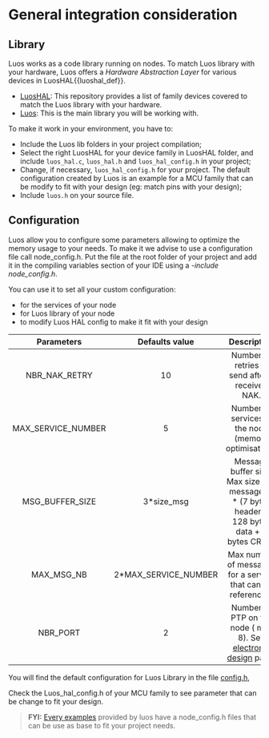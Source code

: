 # General integration consideration

## Library

Luos works as a code library running on nodes. To match Luos library with your hardware, Luos offers a _Hardware Abstraction Layer_ for various devices in <span className="cust_tooltip">LuosHAL<span className="cust_tooltiptext">{{luoshal_def}}</span></span>.

- <a href="https://github.com/Luos-io/LuosHAL" target="_blank">LuosHAL</a>: This repository provides a list of family devices covered to match the Luos library with your hardware.
- <a href="https://github.com/Luos-io/Luos" target="_blank">Luos</a>: This is the main library you will be working with.

To make it work in your environment, you have to:

- Include the Luos lib folders in your project compilation;
- Select the right LuosHAL for your device family in LuosHAL folder, and include `luos_hal.c`, `luos_hal.h` and `luos_hal_config.h` in your project;
- Change, if necessary, `luos_hal_config.h` for your project. The default configuration created by Luos is an example for a MCU family that can be modify to fit with your design (eg: match pins with your design);
- Include `luos.h` on your source file.

## Configuration

Luos allow you to configure some parameters allowing to optimize the memory usage to your needs. To make it we advise to use a configuration file call node_config.h. Put the file at the root folder of your project and add it in the compiling variables section of your IDE using a _-include node_config.h_.

You can use it to set all your custom configuration:

- for the services of your node
- for Luos library of your node
- to modify Luos HAL config to make it fit with your design

|     Parameters     |    Defaults value     |                                                Description                                                 |
| :----------------: | :-------------------: | :--------------------------------------------------------------------------------------------------------: |
|   NBR_NAK_RETRY    |          10           |                              Number of retries to send after a received NAK.                               |
| MAX_SERVICE_NUMBER |           5           |                           Number of services in the node (memory optimisation).                            |
|  MSG_BUFFER_SIZE   |      3\*size_msg      |     Message buffer size. Max size of a message (3 \* (7 bytes header + 128 bytes data + 2 bytes CRC)).     |
|     MAX_MSG_NB     | 2\*MAX_SERVICE_NUMBER |                        Max number of messages for a service that can be referenced.                        |
|      NBR_PORT      |           2           | Number of PTP on the node ( max 8). See [electronic design](../hardware_topics/electronic-design.md) page. |

You will find the default configuration for Luos Library in the file <a href="https://github.com/Luos-io/Luos/tree/master/Robus/inc/config.h" target="_blank">config.h</a>,

Check the Luos_hal_config.h of your MCU family to see parameter that can be change to fit your design.

> **FYI:** [Every examples](https://github.com/Luos-io/Examples) provided by luos have a node_config.h files that can be use as base to fit your project needs.
